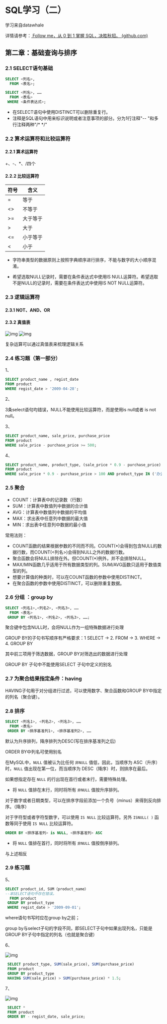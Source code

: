 # SQL学习（二）

学习来自datawhale

详情请参考：[ Follow me，从 0 到 1 掌握 SQL，决胜秋招。 (github.com)](https://github.com/datawhalechina/wonderful-sql)

## 第二章：基础查询与排序

### 2.1 SELECT语句基础

```sql
SELECT <列名>, 
  FROM <表名>;
```

```sql
SELECT <列名>, ……
  FROM <表名>
 WHERE <条件表达式>;
```

- 在SELECT语句中使用DISTINCT可以删除重复行。
- 注释是SQL语句中用来标识说明或者注意事项的部分。分为1行注释"-- "和多行注释两种"/* */"

### 2.2 算术运算符和比较运算符

#### 2.2.1 算术运算符

+、-、*、/四个

#### 2.2.2 比较运算符

| 符号 | 含义     |
| ---- | -------- |
| =    | 等于     |
| <>   | 不等于   |
| >=   | 大于等于 |
| >    | 大于     |
| <=   | 小于等于 |
| <    | 小于     |

- 字符串类型的数据原则上按照字典顺序进行排序，不能与数字的大小顺序混淆。

- 希望选取NULL记录时，需要在条件表达式中使用IS NULL运算符。希望选取不是NULL的记录时，需要在条件表达式中使用IS NOT NULL运算符。

### 2.3 逻辑运算符

#### 2.3.1 NOT、AND、OR

#### 2.3.2 真值表

<img src="https://github.com/datawhalechina/wonderful-sql/blob/main/img/ch02/ch02.03true.png?raw=true" alt="img"  />

<img src="https://github.com/datawhalechina/wonderful-sql/blob/main/img/ch02/ch02.05true3.png?raw=true" alt="img"  />

复杂运算可以通过真值表来梳理逻辑关系

### 2.4 练习题（第一部分）

1、

```sql
SELECT product_name , regist_date
FROM product
WHERE regist_date > '2009-04-28';
```

2、

3条select语句均错误，NULL不能使用比较运算符，而是使用is null或者 is not null。

3、

```sql
SELECT product_name, sale_price, purchase_price
FROM product
WHERE sale_price - purchase_price >= 500;
```

4、

```sql
SELECT product_name, product_type, (sale_price * 0.9 - purchase_price) AS profit
FROM product
WHERE sale_price * 0.9 - purchase_price > 100 AND product_type IN ('办公用品', '厨房用具');
```

### 2.5 聚合

- COUNT：计算表中的记录数（行数）
- SUM：计算表中数值列中数据的合计值
- AVG：计算表中数值列中数据的平均值
- MAX：求出表中任意列中数据的最大值
- MIN：求出表中任意列中数据的最小值

常用法则：

- COUNT函数的结果根据参数的不同而不同。COUNT(*)会得到包含NULL的数据行数，而COUNT(<列名>)会得到NULL之外的数据行数。
- 聚合函数会将NULL排除在外。但COUNT(*)例外，并不会排除NULL。
- MAX/MIN函数几乎适用于所有数据类型的列。SUM/AVG函数只适用于数值类型的列。
- 想要计算值的种类时，可以在COUNT函数的参数中使用DISTINCT。
- 在聚合函数的参数中使用DISTINCT，可以删除重复数据。

### 2.6 分组 ：group by

```sql
SELECT <列名1>,<列名2>, <列名3>, ……
  FROM <表名>
 GROUP BY <列名1>, <列名2>, <列名3>, ……;
```

聚合键中包含NULL时，会将NULL作为一组特殊数据进行处理

GROUP BY的子句书写顺序有严格要求：1 SELECT → 2. FROM → 3. WHERE → 4. GROUP BY

其中前三项用于筛选数据，GROUP BY对筛选出的数据进行处理

GROUP BY 子句中不能使用SELECT 子句中定义的别名

### 2.7 为聚合结果指定条件：having

HAVING子句用于对分组进行过滤，可以使用数字、聚合函数和GROUP BY中指定的列名（聚合键）。

### 2.8 排序

```sql
SELECT <列名1>, <列名2>, <列名3>, ……
  FROM <表名>
 ORDER BY <排序基准列1>, <排序基准列2>, ……
```

默认为升序排列，降序排列为DESC(写在排序基准列之后)

 ORDER BY中列名可使用别名

在MySQL中，`NULL` 值被认为比任何 `非NULL` 值低，因此，当顺序为 ASC（升序）时，`NULL` 值出现在第一位，而当顺序为 DESC（降序）时，则排序在最后。

如果想指定存在 `NULL` 的行出现在首行或者末行，需要特殊处理。

- 将 `NULL` 值排在末行，同时将所有 `非NULL` 值按升序排列。

对于数字或者日期类型，可以在排序字段前添加一个负号（minus）来得到反向排序。（降序）

对于字符型或者字符型数字，可以使用 `IS NULL` 比较运算符。另外 `ISNULL( )` 函数等同于使用 `IS NULL` 比较运算符。

 ```sql
 ORDER BY <排序基准列> is NULL, <排序基准列> ASC
 ```

- 将 `NULL` 值排在首行，同时将所有 `非NULL` 值按倒序排列。

与上述相反

### 2.9 练习题

5、

```sql
SELECT product_id, SUM（product_name）
--本SELECT语句中存在错误。
  FROM product 
 GROUP BY product_type 
 WHERE regist_date > '2009-09-01';
```

where语句书写时应在group by之前；

group by与select子句的字段不同，即SELECT子句中如果出现列名，只能是GROUP BY子句中指定的列名（也就是聚合键）

6、

<img src="https://github.com/datawhalechina/wonderful-sql/blob/main/img/ch02/ch02.08test26.png?raw=true" alt="img"  />

```sql
 SELECT product_type, SUM(sale_price), SUM(purchase_price)
 FROM product
 GROUP BY product_type
 HAVING SUM(sale_price) > SUM(purchase_price) * 1.5;
```

7、

<img src="https://github.com/datawhalechina/wonderful-sql/blob/main/img/ch02/ch02.09test27.png?raw=true" alt="img"  />

```sql
 SELECT *
 FROM product
 ORDER BY - regist_date, sale_price;
```
